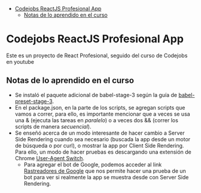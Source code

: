 - [Codejobs ReactJS Profesional App](#codejobs-reactjs-profesional-app)
  - [Notas de lo aprendido en el curso](#notas-de-lo-aprendido-en-el-curso)

# Codejobs ReactJS Profesional App

Este es un proyecto de React Profesional, seguido del curso de Codejobs en youtube

## Notas de lo aprendido en el curso

+ Se instaló el paquete adicional de babel-stage-3 según la guía de [babel-preset-stage-3](https://babeljs.io/docs/en/babel-preset-stage-3).
+ En el package.json, en la parte de los scripts, se agregan scripts que vamos a correr, para ello, es importante mencionar que a veces se usa una & (ejecuta las tareas en _paralelo_) o a veces dos && (correr los scripts de manera _secuencial_).
+ Se enseñó acerca de un modo interesante de hacer cambio a Server Side Rendering cuando sea necesario (buscada la app desde un motor de búsqueda o por curl), o mostrar la app por Client Side Rendering. Para ello, un modo de hacer pruebas es descargando una extensión de Chrome [User-Agent Switch](https://chrome.google.com/webstore/detail/user-agent-switcher-for-c/djflhoibgkdhkhhcedjiklpkjnoahfmg?hl=es-419).
  + Para agregar el bot de Google, podemos acceder al link [Rastreadores de Google](https://support.google.com/webmasters/answer/1061943?hl=es) que nos permite hacer una prueba de un bot para ver si realmente la app se muestra desde con Server Side Rendering.